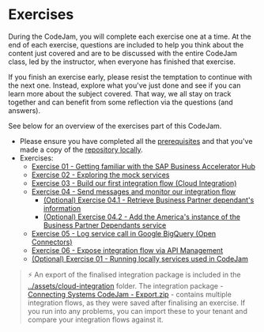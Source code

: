 # Exercises

During the CodeJam, you will complete each exercise one at a time. At the end of each exercise, questions are included to help you think about the content just covered and are to be discussed with the entire CodeJam class, led by the instructor, when everyone has finished that exercise.

If you finish an exercise early, please resist the temptation to continue with the next one. Instead, explore what you've just done and see if you can learn more about the subject covered. That way, we all stay on track together and can benefit from some reflection via the questions (and answers).

See below for an overview of the exercises part of this CodeJam.

* Please ensure you have completed all the [prerequisites](../prerequisites.md) and that you've made a copy of the [repository locally](../prerequisites.md#accessing-the-supporting-material-referenced-in-exercises).
* Exercises:
  * [Exercise 01 - Getting familiar with the SAP Business Accelerator Hub](./01-getting-familiar-business-accelerator-hub/README.md)
  * [Exercise 02 - Exploring the mock services](./02-exploring-the-mock-services/README.md#exercise-02---exploring-the-mock-services)
  * [Exercise 03 - Build our first integration flow (Cloud Integration)](./03-build-first-integration-flow/README.md#exercise-03---building-our-first-integration-flow)
  * [Exercise 04 - Send messages and monitor our integration flow](./04-send-messages-and-monitor/README.md#exercise-04---sending-messages-and-monitoring-our-integration-flow)
    * [(Optional) Exercise 04.1 - Retrieve Business Partner dependant's information](./04.1-retrieve-bp-dependants/README.md#optional-exercise-041---retrieve-business-partner-dependants-information)
    * [(Optional) Exercise 04.2 - Add the America's instance of the Business Partner Dependants service](./04.2-add-americas-bp-dependants/README.md#optional-exercise-042---add-the-americas-instance-of-the-business-partner-dependants-service)
  * [Exercise 05 - Log service call in Google BigQuery (Open Connectors)](./05-log-requests-in-bigquery/README.md#exercise-05---log-request-in-bigquery)
  * [Exercise 06 - Expose integration flow via API Management](./06-expose-integration-flow-api-management/README.md#exercise-06---expose-integration-flow-via-api-management)
  * [(Optional) Exercise 01 - Running locally services used in CodeJam](./optional-01-running-locally/README.md#optional-exercise-01---running-locally-services-used-in-codejam)

> ⚡️ An export of the finalised integration package is included in the [../assets/cloud-integration](../assets/cloud-integration/Connecting%20Systems%20CodeJam%20-%20Export.zip) folder. The integration package - [Connecting Systems CodeJam - Export.zip](../assets/cloud-integration/Connecting%20Systems%20CodeJam%20-%20Export.zip) - contains multiple integration flows, as they were saved after finalising an exercise. If you run into any problems, you can import these to your tenant and compare your integration flows against it. 

